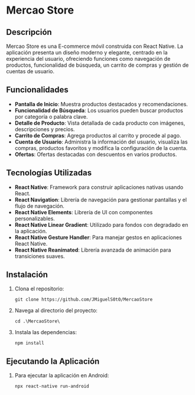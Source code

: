 # Mercao Store

## Descripción

Mercao Store es una E-commerce móvil construida con React Native. La aplicación presenta un diseño moderno y elegante, centrado en la experiencia del usuario, ofreciendo funciones como navegación de productos, funcionalidad de búsqueda, un carrito de compras y gestión de cuentas de usuario.

## Funcionalidades

- **Pantalla de Inicio**: Muestra productos destacados y recomendaciones.
- **Funcionalidad de Búsqueda**: Los usuarios pueden buscar productos por categoría o palabra clave.
- **Detalle de Producto**: Vista detallada de cada producto con imágenes, descripciones y precios.
- **Carrito de Compras**: Agrega productos al carrito y procede al pago.
- **Cuenta de Usuario**: Administra la información del usuario, visualiza las compras, productos favoritos y modifica la configuración de la cuenta.
- **Ofertas**: Ofertas destacadas con descuentos en varios productos.

## Tecnologías Utilizadas

- **React Native**: Framework para construir aplicaciones nativas usando React.
- **React Navigation**: Librería de navegación para gestionar pantallas y el flujo de navegación.
- **React Native Elements**: Librería de UI con componentes personalizables.
- **React Native Linear Gradient**: Utilizado para fondos con degradado en la aplicación.
- **React Native Gesture Handler**: Para manejar gestos en aplicaciones React Native.
- **React Native Reanimated**: Librería avanzada de animación para transiciones suaves.

## Instalación

1. Clona el repositorio:
   ```
   git clone https://github.com/JMiguelS0t0/MercaoStore
   ```
2. Navega al directorio del proyecto:
   ```
   cd .\MercaoStore\
   ```
3. Instala las dependencias:
   ```
   npm install
   ```

## Ejecutando la Aplicación

1. Para ejecutar la aplicación en Android:
   ```
   npx react-native run-android
   ```
